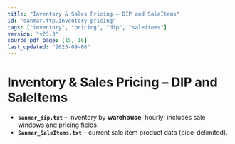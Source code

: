 ```yaml
---
title: "Inventory & Sales Pricing – DIP and SaleItems"
id: "sanmar.ftp.inventory-pricing"
tags: ["inventory", "pricing", "dip", "saleitems"]
version: "v23.3"
source_pdf_page: [15, 16]
last_updated: "2025-09-08"
---
```


# Inventory & Sales Pricing – DIP and SaleItems

- **`sanmar_dip.txt`** – inventory by **warehouse**, hourly; includes sale windows and pricing fields.  
- **`Sanmar_SaleItems.txt`** – current sale item product data (pipe-delimited).
